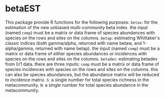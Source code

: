 # betaEST
This package provide R functions for the following purposes: 
`betax`: for the estimation of the new unbiased multi-community beta index. the input (named `comp`) must be a matrix or data frame of species abundances with species on the rows and sites on the columns.
`betap`: estimating Whittaker's classic indices (both gamma/alpha, returned with name betaw, and 1-alpha/gamma, returned with name betap). the input (named `comp`) must be a matrix or data frame of either species abundances or incidences with species on the rows and sites on the columns.
`betadev`: estimating betadev from 0/1 data. there are three inputs: `comp` must be a matrix or data frame of species incidences with species on the rows and sites on the columns. this can also be species abundances, but the abundance matrix will be reduced to incidence matrix. `S`: a single number for total species richness in the metacommunity. `N`: a single number for total species abundance in the metacommunity.

